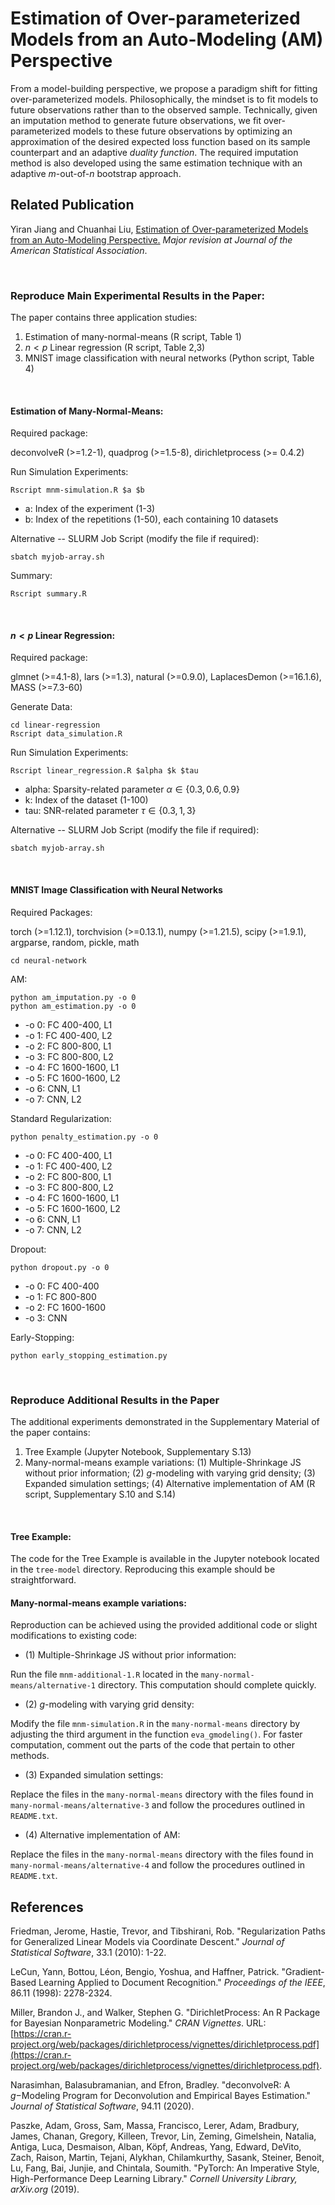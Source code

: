 
Estimation of Over-parameterized Models from an Auto-Modeling (AM) Perspective
===============================================================
From a model-building perspective, we propose a paradigm shift for fitting over-parameterized models. Philosophically, the mindset is to fit models to future observations rather than to the observed sample. Technically, given an imputation method to generate future observations, we fit over-parameterized models to these future observations by optimizing an approximation of the desired expected loss function based on its sample counterpart and an adaptive *duality function*. The required imputation method is also developed using the same estimation technique with an adaptive $m\text{-out-of-}n$ bootstrap approach.

## Related Publication

Yiran Jiang and Chuanhai Liu, [Estimation of Over-parameterized Models from an Auto-Modeling Perspective.](https://arxiv.org/pdf/2206.01824) *Major revision at Journal of the American Statistical Association*.

<br>

### Reproduce Main Experimental Results in the Paper:
 
 The paper contains three application studies:

1. Estimation of many-normal-means (R script, Table 1)
2. $n < p$ Linear regression (R script, Table 2,3)
3. MNIST image classification with neural networks (Python script, Table 4)

<br>

#### Estimation of Many-Normal-Means:

Required package:  

deconvolveR (>=1.2-1), quadprog (>=1.5-8), dirichletprocess (>= 0.4.2)

Run Simulation Experiments:

```{R}
Rscript mnm-simulation.R $a $b
```

 - a: Index of the experiment (1-3)
 - b: Index of the repetitions (1-50), each containing 10 datasets

Alternative -- SLURM Job Script (modify the file if required):
```{sh}
sbatch myjob-array.sh
```

Summary:
```{R}
Rscript summary.R
```

<br>


#### $n < p$ Linear Regression:

Required package:  

glmnet (>=4.1-8), lars (>=1.3), natural (>=0.9.0), LaplacesDemon (>=16.1.6), MASS (>=7.3-60)

Generate Data:
```{R}
cd linear-regression
Rscript data_simulation.R
```

Run Simulation Experiments:
```{R}
Rscript linear_regression.R $alpha $k $tau 
```

 - alpha: Sparsity-related parameter $`\alpha \in \{0.3,0.6,0.9\}`$
 - k: Index of the dataset (1-100)
 - tau: SNR-related parameter $`\tau \in \{0.3,1,3\}`$ 

Alternative -- SLURM Job Script (modify the file if required):
```{sh}
sbatch myjob-array.sh
```

<br>


#### MNIST Image Classification with Neural Networks

Required Packages:

torch (>=1.12.1), torchvision (>=0.13.1), numpy (>=1.21.5), scipy (>=1.9.1), argparse, random, pickle, math

```{python}
cd neural-network
```
AM:

```{python}
python am_imputation.py -o 0
python am_estimation.py -o 0
```

 - -o 0: FC 400-400, L1
 - -o 1: FC 400-400, L2
 - -o 2: FC 800-800, L1
 - -o 3: FC 800-800, L2
 - -o 4: FC 1600-1600, L1
 - -o 5: FC 1600-1600, L2
 - -o 6: CNN, L1
 - -o 7: CNN, L2


Standard Regularization:

```{python}
python penalty_estimation.py -o 0
```

 - -o 0: FC 400-400, L1
 - -o 1: FC 400-400, L2
 - -o 2: FC 800-800, L1
 - -o 3: FC 800-800, L2
 - -o 4: FC 1600-1600, L1
 - -o 5: FC 1600-1600, L2
 - -o 6: CNN, L1
 - -o 7: CNN, L2

Dropout:
```{python}
python dropout.py -o 0
```
 - -o 0: FC 400-400
 - -o 1: FC 800-800
 - -o 2: FC 1600-1600
 - -o 3: CNN



Early-Stopping:
```{python}
python early_stopping_estimation.py
```

<br>


### Reproduce Additional Results in the Paper

The additional experiments demonstrated in the Supplementary Material of the paper contains:

1. Tree Example (Jupyter Notebook, Supplementary S.13)
2. Many-normal-means example variations: (1) Multiple-Shrinkage JS without prior information; (2) $g$-modeling with varying grid density; (3) Expanded simulation settings; (4) Alternative implementation of AM (R script, Supplementary S.10 and S.14)


<br>

#### Tree Example:

The code for the Tree Example is available in the Jupyter notebook located in the `tree-model` directory. Reproducing this example should be straightforward.

#### Many-normal-means example variations:

Reproduction can be achieved using the provided additional code or slight modifications to existing code:

- (1) Multiple-Shrinkage JS without prior information: 

Run the file `mnm-additional-1.R` located in the `many-normal-means/alternative-1` directory. This computation should complete quickly.

- (2) $g$-modeling with varying grid density:

Modify the file `mnm-simulation.R` in the `many-normal-means` directory by adjusting the third argument in the function `eva_gmodeling()`. For faster computation, comment out the parts of the code that pertain to other methods.

- (3)  Expanded simulation settings:

Replace the files in the `many-normal-means` directory with the files found in `many-normal-means/alternative-3` and follow the procedures outlined in `README.txt`.

- (4) Alternative implementation of AM:

Replace the files in the `many-normal-means` directory with the files found in `many-normal-means/alternative-4` and follow the procedures outlined in `README.txt`.

## References

Friedman, Jerome, Hastie, Trevor, and Tibshirani, Rob. "Regularization Paths for Generalized Linear Models via Coordinate Descent." *Journal of Statistical Software*, 33.1 (2010): 1-22.

LeCun, Yann, Bottou, Léon, Bengio, Yoshua, and Haffner, Patrick. "Gradient-Based Learning Applied to Document Recognition." *Proceedings of the IEEE*, 86.11 (1998): 2278-2324.

Miller, Brandon J., and Walker, Stephen G. "DirichletProcess: An R Package for Bayesian Nonparametric Modeling." *CRAN Vignettes*. URL: [https://cran.r-project.org/web/packages/dirichletprocess/vignettes/dirichletprocess.pdf](https://cran.r-project.org/web/packages/dirichletprocess/vignettes/dirichletprocess.pdf).

Narasimhan, Balasubramanian, and Efron, Bradley. "deconvolveR: A $g-$Modeling Program for Deconvolution and Empirical Bayes Estimation." *Journal of Statistical Software*, 94.11 (2020).

Paszke, Adam, Gross, Sam, Massa, Francisco, Lerer, Adam, Bradbury, James, Chanan, Gregory, Killeen, Trevor, Lin, Zeming, Gimelshein, Natalia, Antiga, Luca, Desmaison, Alban, Köpf, Andreas, Yang, Edward, DeVito, Zach, Raison, Martin, Tejani, Alykhan, Chilamkurthy, Sasank, Steiner, Benoit, Lu, Fang, Bai, Junjie, and Chintala, Soumith. "PyTorch: An Imperative Style, High-Performance Deep Learning Library." *Cornell University Library, arXiv.org* (2019).



